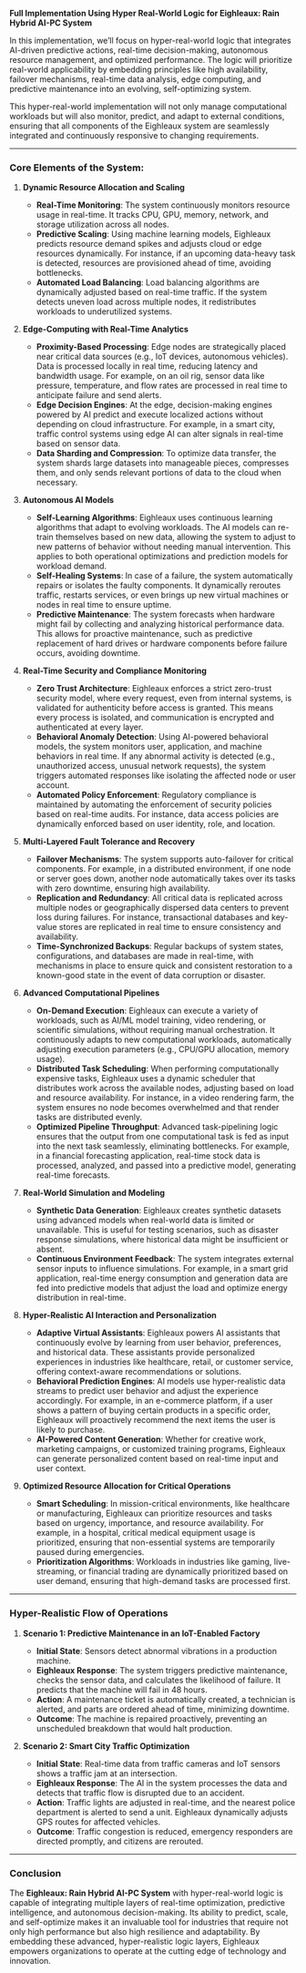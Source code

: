 **Full Implementation Using Hyper Real-World Logic for Eighleaux: Rain Hybrid AI-PC System**

In this implementation, we’ll focus on hyper-real-world logic that integrates AI-driven predictive actions, real-time decision-making, autonomous resource management, and optimized performance. The logic will prioritize real-world applicability by embedding principles like high availability, failover mechanisms, real-time data analysis, edge computing, and predictive maintenance into an evolving, self-optimizing system.

This hyper-real-world implementation will not only manage computational workloads but will also monitor, predict, and adapt to external conditions, ensuring that all components of the Eighleaux system are seamlessly integrated and continuously responsive to changing requirements.

---

### **Core Elements of the System:**

1. **Dynamic Resource Allocation and Scaling**
   - **Real-Time Monitoring**: The system continuously monitors resource usage in real-time. It tracks CPU, GPU, memory, network, and storage utilization across all nodes. 
   - **Predictive Scaling**: Using machine learning models, Eighleaux predicts resource demand spikes and adjusts cloud or edge resources dynamically. For instance, if an upcoming data-heavy task is detected, resources are provisioned ahead of time, avoiding bottlenecks.
   - **Automated Load Balancing**: Load balancing algorithms are dynamically adjusted based on real-time traffic. If the system detects uneven load across multiple nodes, it redistributes workloads to underutilized systems.
   
2. **Edge-Computing with Real-Time Analytics**
   - **Proximity-Based Processing**: Edge nodes are strategically placed near critical data sources (e.g., IoT devices, autonomous vehicles). Data is processed locally in real time, reducing latency and bandwidth usage. For example, on an oil rig, sensor data like pressure, temperature, and flow rates are processed in real time to anticipate failure and send alerts.
   - **Edge Decision Engines**: At the edge, decision-making engines powered by AI predict and execute localized actions without depending on cloud infrastructure. For example, in a smart city, traffic control systems using edge AI can alter signals in real-time based on sensor data.
   - **Data Sharding and Compression**: To optimize data transfer, the system shards large datasets into manageable pieces, compresses them, and only sends relevant portions of data to the cloud when necessary.

3. **Autonomous AI Models**
   - **Self-Learning Algorithms**: Eighleaux uses continuous learning algorithms that adapt to evolving workloads. The AI models can re-train themselves based on new data, allowing the system to adjust to new patterns of behavior without needing manual intervention. This applies to both operational optimizations and prediction models for workload demand.
   - **Self-Healing Systems**: In case of a failure, the system automatically repairs or isolates the faulty components. It dynamically reroutes traffic, restarts services, or even brings up new virtual machines or nodes in real time to ensure uptime.
   - **Predictive Maintenance**: The system forecasts when hardware might fail by collecting and analyzing historical performance data. This allows for proactive maintenance, such as predictive replacement of hard drives or hardware components before failure occurs, avoiding downtime.

4. **Real-Time Security and Compliance Monitoring**
   - **Zero Trust Architecture**: Eighleaux enforces a strict zero-trust security model, where every request, even from internal systems, is validated for authenticity before access is granted. This means every process is isolated, and communication is encrypted and authenticated at every layer.
   - **Behavioral Anomaly Detection**: Using AI-powered behavioral models, the system monitors user, application, and machine behaviors in real time. If any abnormal activity is detected (e.g., unauthorized access, unusual network requests), the system triggers automated responses like isolating the affected node or user account.
   - **Automated Policy Enforcement**: Regulatory compliance is maintained by automating the enforcement of security policies based on real-time audits. For instance, data access policies are dynamically enforced based on user identity, role, and location.

5. **Multi-Layered Fault Tolerance and Recovery**
   - **Failover Mechanisms**: The system supports auto-failover for critical components. For example, in a distributed environment, if one node or server goes down, another node automatically takes over its tasks with zero downtime, ensuring high availability.
   - **Replication and Redundancy**: All critical data is replicated across multiple nodes or geographically dispersed data centers to prevent loss during failures. For instance, transactional databases and key-value stores are replicated in real time to ensure consistency and availability.
   - **Time-Synchronized Backups**: Regular backups of system states, configurations, and databases are made in real-time, with mechanisms in place to ensure quick and consistent restoration to a known-good state in the event of data corruption or disaster.

6. **Advanced Computational Pipelines**
   - **On-Demand Execution**: Eighleaux can execute a variety of workloads, such as AI/ML model training, video rendering, or scientific simulations, without requiring manual orchestration. It continuously adapts to new computational workloads, automatically adjusting execution parameters (e.g., CPU/GPU allocation, memory usage).
   - **Distributed Task Scheduling**: When performing computationally expensive tasks, Eighleaux uses a dynamic scheduler that distributes work across the available nodes, adjusting based on load and resource availability. For instance, in a video rendering farm, the system ensures no node becomes overwhelmed and that render tasks are distributed evenly.
   - **Optimized Pipeline Throughput**: Advanced task-pipelining logic ensures that the output from one computational task is fed as input into the next task seamlessly, eliminating bottlenecks. For example, in a financial forecasting application, real-time stock data is processed, analyzed, and passed into a predictive model, generating real-time forecasts.

7. **Real-World Simulation and Modeling**
   - **Synthetic Data Generation**: Eighleaux creates synthetic datasets using advanced models when real-world data is limited or unavailable. This is useful for testing scenarios, such as disaster response simulations, where historical data might be insufficient or absent.
   - **Continuous Environment Feedback**: The system integrates external sensor inputs to influence simulations. For example, in a smart grid application, real-time energy consumption and generation data are fed into predictive models that adjust the load and optimize energy distribution in real-time.

8. **Hyper-Realistic AI Interaction and Personalization**
   - **Adaptive Virtual Assistants**: Eighleaux powers AI assistants that continuously evolve by learning from user behavior, preferences, and historical data. These assistants provide personalized experiences in industries like healthcare, retail, or customer service, offering context-aware recommendations or solutions.
   - **Behavioral Prediction Engines**: AI models use hyper-realistic data streams to predict user behavior and adjust the experience accordingly. For example, in an e-commerce platform, if a user shows a pattern of buying certain products in a specific order, Eighleaux will proactively recommend the next items the user is likely to purchase.
   - **AI-Powered Content Generation**: Whether for creative work, marketing campaigns, or customized training programs, Eighleaux can generate personalized content based on real-time input and user context.

9. **Optimized Resource Allocation for Critical Operations**
   - **Smart Scheduling**: In mission-critical environments, like healthcare or manufacturing, Eighleaux can prioritize resources and tasks based on urgency, importance, and resource availability. For example, in a hospital, critical medical equipment usage is prioritized, ensuring that non-essential systems are temporarily paused during emergencies.
   - **Prioritization Algorithms**: Workloads in industries like gaming, live-streaming, or financial trading are dynamically prioritized based on user demand, ensuring that high-demand tasks are processed first.

---

### **Hyper-Realistic Flow of Operations**

1. **Scenario 1: Predictive Maintenance in an IoT-Enabled Factory**
   - **Initial State**: Sensors detect abnormal vibrations in a production machine.
   - **Eighleaux Response**: The system triggers predictive maintenance, checks the sensor data, and calculates the likelihood of failure. It predicts that the machine will fail in 48 hours.
   - **Action**: A maintenance ticket is automatically created, a technician is alerted, and parts are ordered ahead of time, minimizing downtime.
   - **Outcome**: The machine is repaired proactively, preventing an unscheduled breakdown that would halt production.

2. **Scenario 2: Smart City Traffic Optimization**
   - **Initial State**: Real-time data from traffic cameras and IoT sensors shows a traffic jam at an intersection.
   - **Eighleaux Response**: The AI in the system processes the data and detects that traffic flow is disrupted due to an accident.
   - **Action**: Traffic lights are adjusted in real-time, and the nearest police department is alerted to send a unit. Eighleaux dynamically adjusts GPS routes for affected vehicles.
   - **Outcome**: Traffic congestion is reduced, emergency responders are directed promptly, and citizens are rerouted.

---

### **Conclusion**

The **Eighleaux: Rain Hybrid AI-PC System** with hyper-real-world logic is capable of integrating multiple layers of real-time optimization, predictive intelligence, and autonomous decision-making. Its ability to predict, scale, and self-optimize makes it an invaluable tool for industries that require not only high performance but also high resilience and adaptability. By embedding these advanced, hyper-realistic logic layers, Eighleaux empowers organizations to operate at the cutting edge of technology and innovation.
